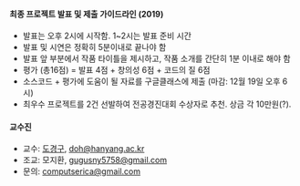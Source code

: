 #### 최종 프로젝트 발표 및 제출 가이드라인 (2019)

-	발표는 오후 2시에 시작함. 1~2시는 발표 준비 시간
-	발표 및 시연은 정확히 5분이내로 끝나야 함
-	발표 앞 부분에서 작품 타이틀을 제시하고, 작품 소개를 간단히 1분 이내로 해야 함
-	평가 (총16점) = 발표 4점 + 창의성 6점 + 코드의 질 6점
-	소스코드 + 평가에 도움이 될 자료를 구글클래스에 제출 (마감: 12월 19일 오후 6시)
-	최우수 프로젝트를 2건 선발하여 전공경진대회 수상자로 추천. 상금 각 10만원(?).

#### 교수진

-	교수: [도경구](http://doggzone.github.io/home), doh@hanyang.ac.kr
-	조교: 모지환, gugusny5758@gmail.com
-	문의: computserica@gmail.com
